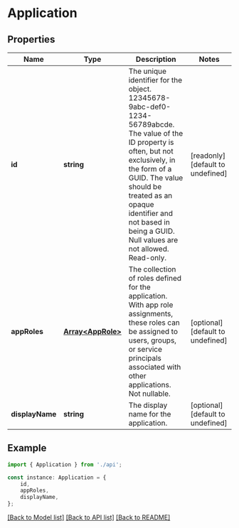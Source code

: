 # Application


## Properties

Name | Type | Description | Notes
------------ | ------------- | ------------- | -------------
**id** | **string** | The unique identifier for the object. 12345678-9abc-def0-1234-56789abcde. The value of the ID property is often, but not exclusively, in the form of a GUID. The value should be treated as an opaque identifier and not based in being a GUID. Null values are not allowed. Read-only. | [readonly] [default to undefined]
**appRoles** | [**Array&lt;AppRole&gt;**](AppRole.md) | The collection of roles defined for the application. With app role assignments, these roles can be assigned to users, groups, or service principals associated with other applications. Not nullable. | [optional] [default to undefined]
**displayName** | **string** | The display name for the application. | [optional] [default to undefined]

## Example

```typescript
import { Application } from './api';

const instance: Application = {
    id,
    appRoles,
    displayName,
};
```

[[Back to Model list]](../README.md#documentation-for-models) [[Back to API list]](../README.md#documentation-for-api-endpoints) [[Back to README]](../README.md)
